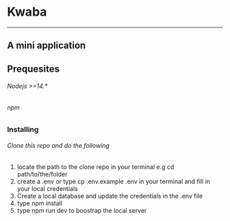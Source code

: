 # Kwaba
***

**A mini application**
---

## Prequesites
###### Nodejs >=14.*
###### npm

### Installing
###### Clone this repo and do the following
1.  locate the path to the clone repo in your terminal e.g cd path/to/the/folder
2.  create a .env or type cp .env.example .env in your terminal and fill in your local credentials
3.  Create a local database and update the credentials in the .env file
4.  type npm install
5.  type npm run dev to boostrap the local server

